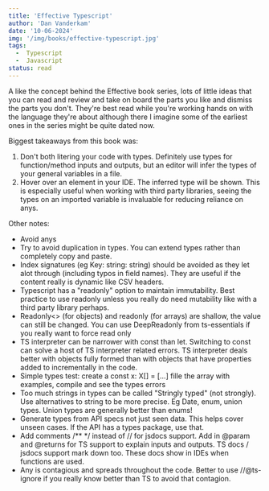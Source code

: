 ```yaml
---
title: 'Effective Typescript'
author: 'Dan Vanderkam'
date: '10-06-2024'
img: '/img/books/effective-typescript.jpg'
tags:
  -  Typescript
  -  Javascript
status: read
---
```


A like the concept behind the Effective book series, lots of little ideas that you can read and review and take on board the parts you like and dismiss the parts you don't. They're best read while you're working hands on with the language they're about although there I imagine some of the earliest ones in the series might be quite dated now.

Biggest takeaways from this book was:
  1.  Don't both litering your code with types. Definitely use types for function/method inputs and outputs, but an editor will infer the types of your general variables in a file.
  2.  Hover over an element in your IDE. The inferred type will be shown. This is especially useful when working with third party libraries, seeing the types on an imported variable is invaluable for reducing reliance on anys.

Other notes:
  -  Avoid anys
  -  Try to avoid duplication in types. You can extend types rather than completely copy and paste.
  -  Index signatures (eg Key: string: string) should be avoided as they let alot through (including typos in field names). They are useful if the content really is dynamic like CSV headers. 
  -  Typescript has a "readonly" option to maintain immutability. Best practice to use readonly unless you really do need mutability like with a third party library perhaps.
  -  Readonly<> (for objects) and readonly (for arrays) are shallow, the value can still be changed. You can use DeepReadonly from ts-essentials if you really want to force read only
  -  TS interpreter can be narrower with const than let. Switching to const can solve a host of TS interpreter related errors. TS interpreter deals better with objects fully formed than with objects that have properties added to incrementally in the code.
  -  Simple types test: create a const x: X[] = [...] fille the array with examples, compile and see the types errors
  -  Too much strings in types can be called "Stringly typed" (not strongly). Use alternatives to string to be more precise. Eg Date, enum, union types. Union types are generally better than enums!
  -  Generate types from API specs not just seen data. This helps cover unseen cases. If the API has a types package, use that.
  -  Add comments /** */ instead of // for jsdocs support. Add in @param and @returns for TS support to explain inputs and outputs. TS docs / jsdocs support mark down too. These docs show in IDEs when functions are used.
  -  Any is contagious and spreads throughout the code. Better to use //@ts-ignore if you really know better than TS to avoid that contagion.
  
